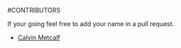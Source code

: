 #CONTRIBUTORS

If your going feel free to add your name in a pull request.

- [Calvin Metcalf](https://github.com/calvinmetcalf)
